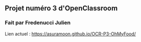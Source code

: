## Projet numéro 3 d'OpenClassroom ##
### Fait par Fredenucci Julien ###
Lien actuel : https://asuramoon.github.io/OCR-P3-OhMyFood/
